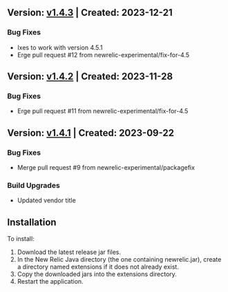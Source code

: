 ## Version: [v1.4.3](https://github.com/newrelic-experimental/newrelic-java-vertx/releases/tag/v1.4.3) | Created: 2023-12-21
### Bug Fixes
- Ixes to work with version 4.5.1
- Erge pull request #12 from newrelic-experimental/fix-for-4.5


## Version: [v1.4.2](https://github.com/newrelic-experimental/newrelic-java-vertx/releases/tag/v1.4.2) | Created: 2023-11-28
### Bug Fixes
- Erge pull request #11 from newrelic-experimental/fix-for-4.5


## Version: [v1.4.1](https://github.com/newrelic-experimental/newrelic-java-vertx/releases/tag/v1.4.1) | Created: 2023-09-22
### Bug Fixes
- Merge pull request #9 from newrelic-experimental/packagefix

### Build Upgrades
- Updated vendor title




## Installation

To install:

1. Download the latest release jar files.
2. In the New Relic Java directory (the one containing newrelic.jar), create a directory named extensions if it does not already exist.
3. Copy the downloaded jars into the extensions directory.
4. Restart the application.   


